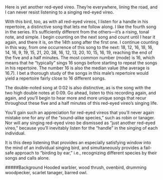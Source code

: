 Here is yet another red-eyed vireo. They’re everywhere, lining the road, and I can never resist listening to a singing red-eyed vireo.

With this bird, too, as with all red-eyed vireos, I listen for a handle in his repertoire, a distinctive song that lets me follow along. I like the fourth song in the series. It’s sufficiently different from the others—it’s a rising, tonal note, and simple. I begin counting on the next song and count until I hear it again, and there it is, on the 14th song after the first one. I continue counting in this way, from one occurrence of this song to the next: 18, 12, 16, 18, 16, 14, 16, 9, 19, 15, 21, 20, 38, 16, 12, 13, 20, 10, 15, 16, 19, reaching the end of the five and a half minutes. The most common number (mode) is 16, which means that he “typically” sings 16 songs before starting to repeat the songs in his repertoire. The number 16 is also the median value (the average is 16.7). I bet a thorough study of the songs in this male’s repertoire would yield a repertoire fairly close to 16 different songs. 

The double-noted song at 0:02 is also distinctive, as is the song with the two high double notes at 0:09. Go ahead, listen to this recording again, and again, and you’ll begin to hear more and more unique songs that recur throughout these five and a half minutes of this red-eyed vireo’s singing life.

You’ll gain such an appreciation for red-eyed vireos that you’ll never again mistake one for any of the “sound-alike species,” such as robin or tanager. Nor will any singing red-eyed vireo be dismissed as “just another red-eyed vireo,” because you’ll inevitably listen for the “handle” in the singing of each individual.

It is this deep listening that provides an especially satisfying window into the mind of an individual singing bird, and simultaneously provides a fail-safe approach to “birding by ear,” i.e., recognizing different species by their songs and calls alone.

#####Background
Hooded warbler, wood thrush, ovenbird, drumming woodpecker, scarlet tanager, barred owl.
